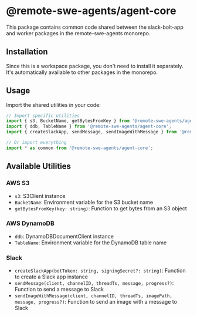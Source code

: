 # @remote-swe-agents/agent-core

This package contains common code shared between the slack-bolt-app and worker packages in the remote-swe-agents monorepo.

## Installation

Since this is a workspace package, you don't need to install it separately. It's automatically available to other packages in the monorepo.

## Usage

Import the shared utilities in your code:

```typescript
// Import specific utilities
import { s3, BucketName, getBytesFromKey } from '@remote-swe-agents/agent-core';
import { ddb, TableName } from '@remote-swe-agents/agent-core';
import { createSlackApp, sendMessage, sendImageWithMessage } from '@remote-swe-agents/agent-core';

// Or import everything
import * as common from '@remote-swe-agents/agent-core';
```

## Available Utilities

### AWS S3

- `s3`: S3Client instance
- `BucketName`: Environment variable for the S3 bucket name
- `getBytesFromKey(key: string)`: Function to get bytes from an S3 object

### AWS DynamoDB

- `ddb`: DynamoDBDocumentClient instance
- `TableName`: Environment variable for the DynamoDB table name

### Slack

- `createSlackApp(botToken: string, signingSecret?: string)`: Function to create a Slack app instance
- `sendMessage(client, channelID, threadTs, message, progress?)`: Function to send a message to Slack
- `sendImageWithMessage(client, channelID, threadTs, imagePath, message, progress?)`: Function to send an image with a message to Slack
